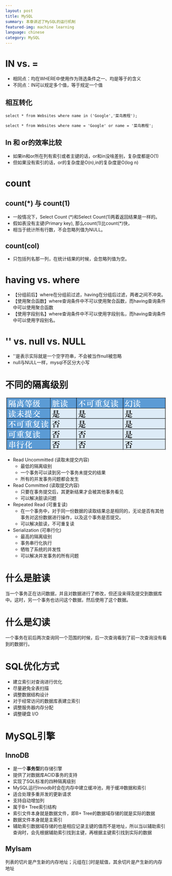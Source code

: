 ```yaml
---
layout: post
title: MySQL
summary: 本章讲述了MySQL的运行机制
featured-img: machine learning
language: chinese 
category: MySQL
---
```


# IN vs. =
- 相同点：均在WHERE中使用作为筛选条件之一、均是等于的含义
- 不同点：IN可以规定多个值，等于规定一个值
## 相互转化

```
select * from Websites where name in ('Google','菜鸟教程');
```
```
select * from Websites where name = 'Google' or name = '菜鸟教程';
```
## In 和 or的效率比较
- 如果in和or所在列有索引或者主键的话，or和in没啥差别，复杂度都是O(1)
- 但如果没有索引的话，or的复杂度是O(n),in的复杂度是O(log n)

# count
## count(*) 与 count(1)
- 一般情况下，Select Count (*)和Select Count(1)两着返回结果是一样的。
- 假如表没有主键(Primary key), 那么count(1)比count(*)快，
- 相当于统计所有行数，不会忽略列值为NULL。

## count(col)
- 只包括列名那一列，在统计结果的时候，会忽略列值为空。

# having vs. where
- 【分组前后】where在分组前过滤，having在分组后过滤，两者之间不冲突。
- 【使用聚合函数】where查询条件中不可以使用聚合函数，而having查询条件中可以使用聚合函数
- 【使用字段别名】where查询条件中不可以使用字段别名，而having查询条件中可以使用字段别名。

# '' vs. null vs. NULL
- ''是表示实际就是一个空字符串，不会被当作null被忽略
- null与NULL一样，mysql不区分大小写

# 不同的隔离级别
![image-1](/assets/img/post_img/isolation.png)
- Read Uncommitted (读取未提交内容)
    - 最低的隔离级别
    - 一个事务可以读到另一个事务未提交的结果
    - 所有的并发事务问题都会发生
- Read Committed (读取提交内容)
    - 只要在事务提交后，其更新结果才会被其他事务看见
    - 可以解决脏读问题
- Repeated Read (可重复读)
    - 在一个事务中，对于同一份数据的读取结果总是相同的，无论是否有其他事务对这份数据进行操作，以及这个事务是否提交。
    - 可以解决脏读，不可重复读
- Serialization (可串行化)
    - 最高的隔离级别
    - 事务串行化执行
    - 牺牲了系统的并发性
    - 可以解决并发事务的所有问题
# 什么是脏读
当一个事务正在访问数据，并且对数据进行了修改，但还没来得及提交到数据库中。这时，另一个事务也访问这个数据，然后使用了这个数据。
# 什么是幻读
一个事务在前后两次查询同一个范围的时候，后一次查询看到了前一次查询没有看到的数据行。

# SQL优化方式
- 建立索引对查询进行优化
- 尽量避免全表扫描
- 调整数据结构设计
- 对于经常访问的数据库表建立索引
- 调整服务器内存分配
- 调整硬盘 I/O

# MySQL引擎
## InnoDB
- 是一个**事务型**的存储引擎
- 提供了对数据库ACID事务的支持
- 实现了SQL标准的四种隔离级别
- MySQL运行Innodb时会在内存中建立缓冲池，用于缓冲数据和索引
- 适合处理多重并发的更新请求
- 支持自动增加列
- 属于B+ Tree索引结构
- 索引文件本身就是数据文件，即B+ Tree的数据域存储的就是实际的数据
- 数据文件本身就是主索引
- 辅助索引数据域存储的也是相应记录主键的值而不是地址，所以当以辅助索引查询时，会先根据辅助索引找到主键，再根据主键索引找到实际的数据
## Mylsam

 列表的切片是产生新的内存地址；元组在[:]时是赋值，其余切片是产生新的内存地址